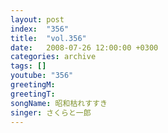 ```yaml
---
layout: post
index:  "356"
title:  "vol.356"
date:   2008-07-26 12:00:00 +0300
categories: archive
tags: []
youtube: "356"
greetingM: 
greetingT: 
songName: 昭和枯れすすき
singer: さくらと一郎
---
```

